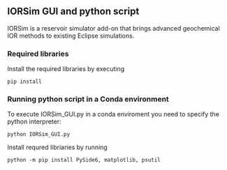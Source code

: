 ## IORSim GUI and python script
IORSim is a reservoir simulator add-on that brings advanced geochemical IOR methods to existing 
Eclipse simulations.

### Required libraries
Install the required libraries by executing 

`pip install`

### Running python script in a Conda environment
To execute IORSim_GUI.py in a conda enviroment you need to specify the python interpreter:

`python IORSim_GUI.py`


Install requred libriaries by running

`python -m pip install PySide6, matplotlib, psutil`


